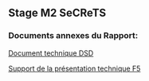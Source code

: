 ## Stage M2 SeCReTS


### Documents annexes du Rapport:


[Document technique DSD](https://github.com/uvsq21302975/StageM2SECRETS/raw/master/DSD%20-%20STORMSHIELD%20-%20PROJET.docx)                   

[Support de la présentation technique F5](https://github.com/uvsq21302975/StageM2SECRETS/raw/master/Presentation_F5.pdf)                                  
